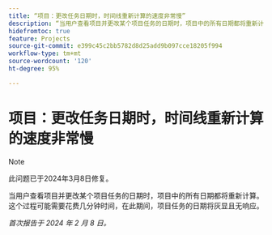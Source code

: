 ```yaml
---
title: “项目：更改任务日期时，时间线重新计算的速度非常慢”
description: “当用户查看项目并更改某个项目任务的日期时，项目中的所有日期都将重新计算。这个过程可能需要花费几分钟时间，在此期间，项目任务的日期将灰显且无响应。”
hidefromtoc: true
feature: Projects
source-git-commit: e399c45c2bb5782d8d25add9b097cce18205f994
workflow-type: tm+mt
source-wordcount: '120'
ht-degree: 95%

---
```



# 项目：更改任务日期时，时间线重新计算的速度非常慢

>[!NOTE]
>
>此问题已于2024年3月8日修复。

当用户查看项目并更改某个项目任务的日期时，项目中的所有日期都将重新计算。这个过程可能需要花费几分钟时间，在此期间，项目任务的日期将灰显且无响应。

_首次报告于 2024 年 2 月 8 日。_
